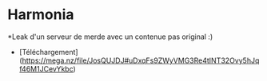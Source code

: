 # **Harmonia**
*Leak d'un serveur de merde avec un contenue pas original :)

- [Téléchargement] (https://mega.nz/file/JosQUJDJ#uDxqFs9ZWyVMG3Re4tINT32Ovy5hJqf46M1JCevYkbc)
